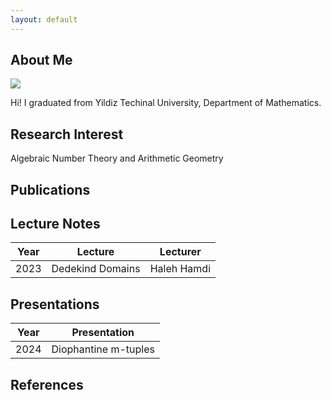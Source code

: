 ```yaml
---
layout: default
---
```


## About Me

<img class="profile-picture" src="sherlock.jpg">

Hi! I graduated from Yildiz Techinal University, Department of Mathematics.


## Research Interest
Algebraic Number Theory and Arithmetic Geometry

## Publications


## Lecture Notes

Year | Lecture |  Lecturer |
-----|-------|--------
2023 | Dedekind Domains  | Haleh Hamdi | [link](lecturenotes/lecturenote1.pdf)

## Presentations
Year | Presentation 
-----|-------------
2024 | Diophantine m-tuples | [link](presentations/Diophantine_m_tuples_presentation.pdf)

## References
